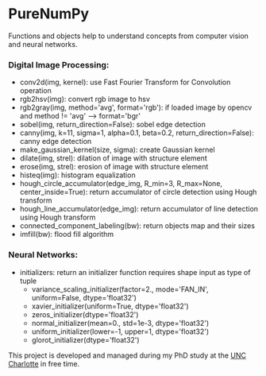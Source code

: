 # PureNumPy
Functions and objects help to understand concepts from computer vision and neural networks.

### Digital Image Processing:
- conv2d(img, kernel): use Fast Fourier Transform for Convolution operation
- rgb2hsv(img): convert rgb image to hsv
- rgb2gray(img, method='avg', format='rgb'): if loaded image by opencv and method != 'avg' --> format='bgr'
- sobel(img, return_direction=False): sobel edge detection
- canny(img, k=11, sigma=1, alpha=0.1, beta=0.2, return_direction=False): canny edge detection
- make_gaussian_kernel(size, sigma): create Gaussian kernel
- dilate(img, strel): dilation of image with structure element
- erose(img, strel): erosion of image with structure element
- histeq(img): histogram equalization
- hough_circle_accumulator(edge_img, R_min=3, R_max=None, center_inside=True): return accumulator of circle detection using Hough transform
- hough_line_accumulator(edge_img): return accumulator of line detection using Hough transform
- connected_component_labeling(bw): return objects map and their sizes
- imfill(bw): flood fill algorithm

### Neural Networks:
- initializers: return an initializer function requires shape input as type of tuple
  + variance_scaling_initializer(factor=2., mode='FAN_IN', uniform=False, dtype='float32')
  + xavier_initializer(uniform=True, dtype='float32')
  + zeros_initializer(dtype='float32')
  + normal_initializer(mean=0., std=1e-3, dtype='float32')
  + uniform_initializer(lower=-1, upper=1, dtype='float32')
  + glorot_initializer(dtype='float32')

This project is developed and managed during my PhD study at the [UNC Charlotte](https://www.uncc.edu/) in free time.

